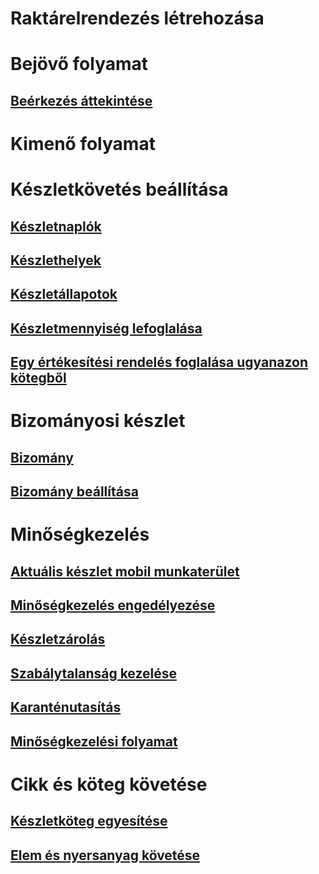 # Raktárelrendezés létrehozása
# Bejövő folyamat
## [Beérkezés áttekintése](arrival-overview.md)
# Kimenő folyamat
# Készletkövetés beállítása
## [Készletnaplók](inventory-journals.md)
## [Készlethelyek](inventory-locations.md)
## [Készletállapotok](inventory-statuses.md)
## [Készletmennyiség lefoglalása](reserve-inventory-quantities.md)
## [Egy értékesítési rendelés foglalása ugyanazon kötegből](../sales-marketing/reserve-same-batch-sales-order.md)
# Bizományosi készlet
## [Bizomány](consignment.md)
## [Bizomány beállítása](set-up-consignment.md)
# Minőségkezelés
## [Aktuális készlet mobil munkaterület](inventory-on-hand-mobile-workspace.md)
## [Minőségkezelés engedélyezése](enable-quality-management.md)
## [Készletzárolás](inventory-blocking.md)
## [Szabálytalanság kezelése](enable-nonconformance-management.md)
## [Karanténutasítás](quarantine-orders.md)
## [Minőségkezelési folyamat](quality-management-processes.md)
# Cikk és köteg követése
## [Készletköteg egyesítése](merge-inventory-batches.md)
## [Elem és nyersanyag követése](trace-items-raw-materials-inventory-production-sales.md)

